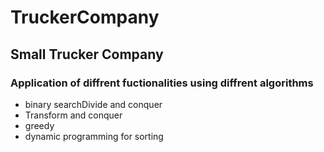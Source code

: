 # TruckerCompany
## Small Trucker Company 
### Application of diffrent fuctionalities using diffrent algorithms
  * binary searchDivide and conquer  
  * Transform and conquer 
  * greedy
  * dynamic programming for sorting
